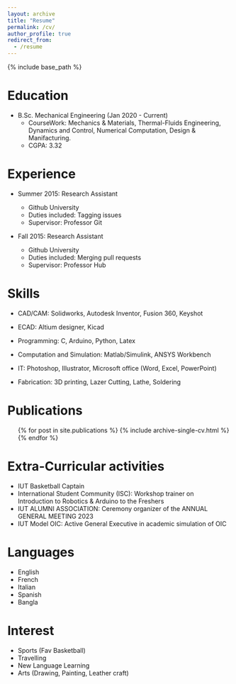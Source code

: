 ```yaml
---
layout: archive
title: "Resume"
permalink: /cv/
author_profile: true
redirect_from:
  - /resume
---
```


{% include base_path %}

Education
======
* B.Sc. Mechanical Engineering (Jan 2020 - Current)
  * CourseWork: Mechanics & Materials, Thermal-Fluids Engineering, Dynamics and Control, Numerical Computation, Design & Manifacturing.
  * CGPA: 3.32

Experience
======
* Summer 2015: Research Assistant
  * Github University
  * Duties included: Tagging issues
  * Supervisor: Professor Git

* Fall 2015: Research Assistant
  * Github University
  * Duties included: Merging pull requests
  * Supervisor: Professor Hub
  
Skills
======
* CAD/CAM: Solidworks, Autodesk Inventor, Fusion 360, Keyshot

* ECAD: Altium designer, Kicad

* Programming: C, Arduino, Python, Latex

* Computation and Simulation: Matlab/Simulink, ANSYS Workbench

* IT: Photoshop, Illustrator, Microsoft office (Word, Excel, PowerPoint)

* Fabrication: 3D printing, Lazer Cutting, Lathe, Soldering

Publications
======
  <ul>{% for post in site.publications %}
    {% include archive-single-cv.html %}
  {% endfor %}</ul>
  
Extra-Curricular activities
======
  * IUT Basketball Captain
  * International Student Community (ISC): Workshop trainer on Introduction to Robotics & Arduino to the Freshers
  * IUT ALUMNI ASSOCIATION: Ceremony organizer of the ANNUAL GENERAL MEETING 2023
  * IUT Model OIC: Active General Executive in academic simulation of OIC
  
Languages
======
  * English
  * French
  * Italian
  * Spanish
  * Bangla
  
Interest
======
* Sports (Fav Basketball)
* Travelling
* New Language Learning
* Arts (Drawing, Painting, Leather craft)
